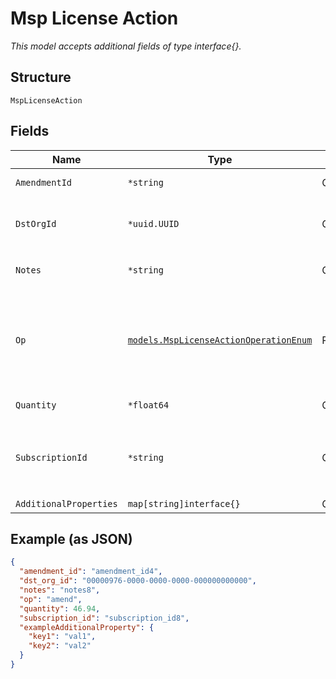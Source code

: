 
# Msp License Action

*This model accepts additional fields of type interface{}.*

## Structure

`MspLicenseAction`

## Fields

| Name | Type | Tags | Description |
|  --- | --- | --- | --- |
| `AmendmentId` | `*string` | Optional | required if `op`==`unamend` |
| `DstOrgId` | `*uuid.UUID` | Optional | required if `op`==`amend`, destination org id |
| `Notes` | `*string` | Optional | required if `op`== `annotate` |
| `Op` | [`models.MspLicenseActionOperationEnum`](../../doc/models/msp-license-action-operation-enum.md) | Required | enum: `amend`, `annotate`, `delete`, `unamend`<br>**Constraints**: *Minimum Length*: `1` |
| `Quantity` | `*float64` | Optional | required if `op`==`amend` |
| `SubscriptionId` | `*string` | Optional | required if `op`== `annotate`<br>**Constraints**: *Minimum Length*: `1` |
| `AdditionalProperties` | `map[string]interface{}` | Optional | - |

## Example (as JSON)

```json
{
  "amendment_id": "amendment_id4",
  "dst_org_id": "00000976-0000-0000-0000-000000000000",
  "notes": "notes8",
  "op": "amend",
  "quantity": 46.94,
  "subscription_id": "subscription_id8",
  "exampleAdditionalProperty": {
    "key1": "val1",
    "key2": "val2"
  }
}
```

